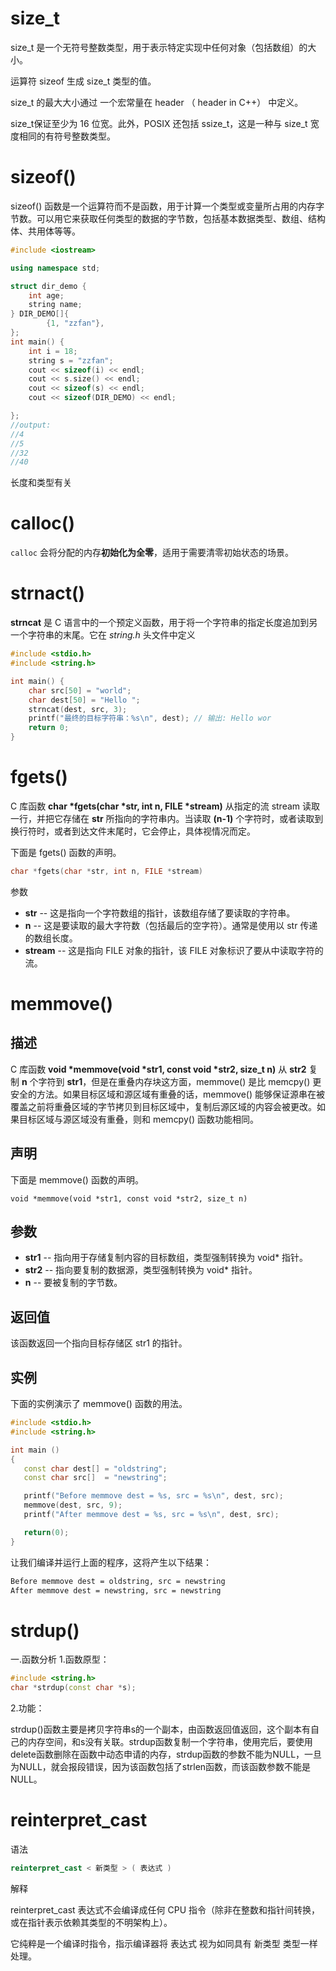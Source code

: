 # size_t

size_t 是一个无符号整数类型，用于表示特定实现中任何对象（包括数组）的大小。

运算符 sizeof 生成 size_t 类型的值。

size_t 的最大大小通过 一个宏常量在 header （ header in C++） 中定义。

size_t保证至少为 16 位宽。此外，POSIX 还包括 ssize_t，这是一种与 size_t 宽度相同的有符号整数类型。

# sizeof()

sizeof() 函数是一个运算符而不是函数，用于计算一个类型或变量所占用的内存字节数。可以用它来获取任何类型的数据的字节数，包括基本数据类型、数组、结构体、共用体等等。

```c++
#include <iostream>

using namespace std;

struct dir_demo {
    int age;
    string name;
} DIR_DEMO[]{
        {1, "zzfan"},
};
int main() {
    int i = 18;
    string s = "zzfan";
    cout << sizeof(i) << endl;
    cout << s.size() << endl;
    cout << sizeof(s) << endl;
    cout << sizeof(DIR_DEMO) << endl;

};
//output:
//4
//5
//32
//40
```

长度和类型有关



# calloc()

`calloc` 会将分配的内存**初始化为全零**，适用于需要清零初始状态的场景。



# strnact()

**strncat** 是 C 语言中的一个预定义函数，用于将一个字符串的指定长度追加到另一个字符串的末尾。它在 *string.h* 头文件中定义

```cpp
#include <stdio.h>
#include <string.h>

int main() {
    char src[50] = "world";
    char dest[50] = "Hello ";
    strncat(dest, src, 3);
    printf("最终的目标字符串：%s\n", dest); // 输出: Hello wor
    return 0;
}
```



# fgets()

C 库函数 **char \*fgets(char \*str, int n, FILE \*stream)** 从指定的流 stream 读取一行，并把它存储在 **str** 所指向的字符串内。当读取 **(n-1)** 个字符时，或者读取到换行符时，或者到达文件末尾时，它会停止，具体视情况而定。

下面是 fgets() 函数的声明。

```c
char *fgets(char *str, int n, FILE *stream)
```

参数

- **str** -- 这是指向一个字符数组的指针，该数组存储了要读取的字符串。
- **n** -- 这是要读取的最大字符数（包括最后的空字符）。通常是使用以 str 传递的数组长度。
- **stream** -- 这是指向 FILE 对象的指针，该 FILE 对象标识了要从中读取字符的流。

# memmove()

## 描述

C 库函数 **void \*memmove(void \*str1, const void \*str2, size_t n)** 从 **str2** 复制 **n** 个字符到 **str1**，但是在重叠内存块这方面，memmove() 是比 memcpy() 更安全的方法。如果目标区域和源区域有重叠的话，memmove() 能够保证源串在被覆盖之前将重叠区域的字节拷贝到目标区域中，复制后源区域的内容会被更改。如果目标区域与源区域没有重叠，则和 memcpy() 函数功能相同。

## 声明

下面是 memmove() 函数的声明。

```
void *memmove(void *str1, const void *str2, size_t n)
```

## 参数

- **str1** -- 指向用于存储复制内容的目标数组，类型强制转换为 void* 指针。
- **str2** -- 指向要复制的数据源，类型强制转换为 void* 指针。
- **n** -- 要被复制的字节数。

## 返回值

该函数返回一个指向目标存储区 str1 的指针。

## 实例

下面的实例演示了 memmove() 函数的用法。

```c++
#include <stdio.h>
#include <string.h>

int main ()
{
   const char dest[] = "oldstring";
   const char src[]  = "newstring";

   printf("Before memmove dest = %s, src = %s\n", dest, src);
   memmove(dest, src, 9);
   printf("After memmove dest = %s, src = %s\n", dest, src);

   return(0);
}
```

让我们编译并运行上面的程序，这将产生以下结果：

```bash
Before memmove dest = oldstring, src = newstring
After memmove dest = newstring, src = newstring
```

# strdup()
一.函数分析
1.函数原型：
```c++
#include <string.h>
char *strdup(const char *s);
```

2.功能：

strdup()函数主要是拷贝字符串s的一个副本，由函数返回值返回，这个副本有自己的内存空间，和s没有关联。strdup函数复制一个字符串，使用完后，要使用delete函数删除在函数中动态申请的内存，strdup函数的参数不能为NULL，一旦为NULL，就会报段错误，因为该函数包括了strlen函数，而该函数参数不能是NULL。

# reinterpret_cast

语法
```c++
reinterpret_cast < 新类型 > ( 表达式 )
```

解释

reinterpret_cast 表达式不会编译成任何 CPU 指令（除非在整数和指针间转换，或在指针表示依赖其类型的不明架构上）。

它纯粹是一个编译时指令，指示编译器将 表达式 视为如同具有 新类型 类型一样处理。
